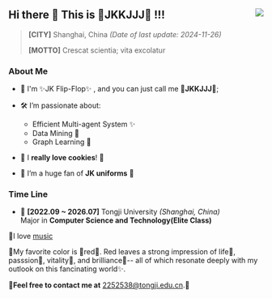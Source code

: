 ## Hi there 👋 This is 🎀JKKJJJ🎀 !!! <img align="right" src="https://komarev.com/ghpvc/?username=RayCorleone" />

> **[CITY]** Shanghai, China *(Date of last update: 2024-11-26)*
>
> **[MOTTO]** Crescat scientia; vita excolatur



### **About Me**

- 🍓 I'm ✨JK Flip-Flop✨ , and you can just call me 🎀**JKKJJJ**🎀;
- 🛠 I’m passionate about:  
  - Efficient Multi-agent System ✨
  - Data Mining 🚀
  - Graph Learning 🌈

- 🍕 I **really love cookies**! 🍪
- 🌈 I’m a huge fan of **JK uniforms** 🍭


### **Time Line**

- 🏫 **[2022.09 ~ 2026.07]** Tongji University _(Shanghai, China)_  
Major in **Computer Science and Technology(Elite Class)**





🧠I love [music](https://www.youtube.com/watch?v=HYsz1hP0BFo&list=RDMMHYsz1hP0BFo&index=1)

👑My favorite color is 🎀red🎀. Red leaves a strong impression of life🌟, passsion🚀, vitality🍭, and brilliance🌈-- all of which resonate deeply with my outlook on this fancinating world✨.

🥕**Feel free to contact me at** 2252538@tongji.edu.cn.🎈
